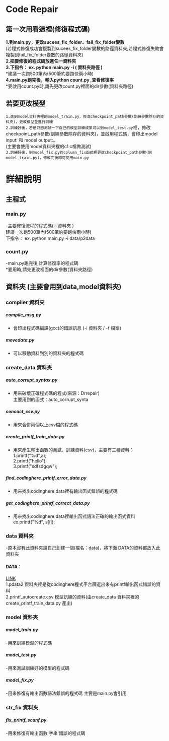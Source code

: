 # Code Repair

## 第一次用看這裡(修復程式碼)
**1.到main.py，更改sucees_fix_folder、fail_fix_folder變數**<br>(若程式修復成功會複製到sucees_fix_folder變數的路徑資料夾;若程式修復失敗會複製到fail_fix_folder變數的路徑資料夾)<br>
**2.把要修復的程式碼放進任一資料夾**<br>
**3.下指令： ex. python main.py -i ( 資料夾路徑 )**<br>   *建議一次跑500筆內(500筆約要跑快兩小時)<br>
**4.main.py跑完後，輸入python count.py ,查看修復率**<br>  *要啟用count.py時,請先更改count.py裡面的dir參數(資料夾路徑)


## 若要更改模型
`1.進到model資料夾裡的model_train.py，修改checkpoint_path參數(訓練參數除存的資料夾)，更改模型並進行訓練`<br>
`2.訓練好後，若是只想測試一下自己的模型訓練成果可以到model_test.py`裡，修改checkpoint_path參數(訓練參數除存的資料夾)，並啟用程式碼，會印出model input: 和 model output:。<br>(主要會使用model資料夾裡的c1.c檔做測試)<br>
`3.訓練好後，到model_fix.py的column_fix函式裡更改checkpoint_path參數(同model_train.py)，修改完後即可使用main.py`<br>


# 詳細說明

## 主程式

### main.py
-主要修復流程的程式碼(-i 資料夾 )<br>
建議一次跑500筆內(500筆約要跑快兩小時)<br>
下指令： ex. python main.py -i data/p2data
### count.py 
-main.py跑完後,計算修復率的程式碼<br>
*要用時,請先更改裡面的dir參數(資料夾路徑)




## 資料夾 (主要會用到data,model資料夾)

### compiler 資料夾
##### compile_msg.py 
- 會印出程式碼編譯(gcc)的錯誤訊息 (-i 資料夾 / -f 檔案)

##### movedata.py 
- 可以移動資料到別的資料夾的程式碼

### create_data 資料夾
##### auto_corrupt_syntax.py
 - 用來破壞正確程式碼的程式(來源：Drrepair) <br>
 主要用到的函式：auto_corrupt_synta

##### concact_csv.py 
- 用來合併兩個以上csv檔的程式碼

##### create_printf_train_data.py 
- 用來產生輸出函數的測試、訓練資料(csv)，主要有三種資料：<br>
1.printf("%d",a);<br>
2.printf("hello");<br>
3.printf("sdfsdgqw");
 
 ##### find_codinghere_printf_error_data.py
 - 用來找出codinghere data裡有輸出函式錯誤的程式碼


 ##### get_codinghere_printf_correct_data.py
 - 用來找出codinghere data裡輸出函式語法正確的輸出函式資料
 ex.printf("%d", s[i]);

### data 資料夾
-原本沒有此資料夾請自己創建一個(檔名：data)，將下面 DATA的資料都放入此資料夾
#### DATA：
[LINK](https://drive.google.com/drive/folders/1NfAx5mKUyAcAq9oc7q_1CW1UYczY8UuK?usp=sharing)<br>
1.pdata2 資料夾裡是從codinghere程式平台篩選出來有printf輸出函式錯誤的資料<br>
2.printf_autocreate.csv 模型訊練的資料(由create_data 資料夾裡的create_printf_train_data.py 產出)

### model 資料夾 
##### model_train.py
-用來訓練模型的程式碼

##### model_test.py
-用來測試訓練好的模型的程式碼

##### model_fix.py
-用來修復有輸出函數語法錯誤的程式碼
主要是main.py會引用

### str_fix 資料夾
##### fix_printf_scanf.py
-用來修復有輸出函數'字串'錯誤的程式碼


